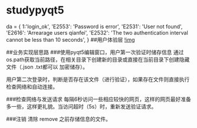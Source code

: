 # studypyqt5

da = {
    1:'login_ok', 
    'E2553': 'Password is error', 
    'E2531': 'User not found', 
    'E2616': 'Arrearage users qianfei',
    'E2532': 'The two authentication interval cannot be less than 10 seconds',
    }
##用户体验层
[!img](https://cdn.nlark.com/yuque/0/2019/png/164272/1547546562926-4a108026-1c58-4f95-98ae-e6c81e3718dd.png)

##业务实现层思路
###使用pyqt5编辑窗口，用户第一次验证时储存信息
通过os.path获取当前路径，在相关目录下创建新的目录或直接在当前目录下创建隐藏文件（.json .txt都可以 加密储存）。

用户第二次登录时，判断是否存在该文件（进行验证），如果存在文件则直接执行检查网络和自动连接。

###检查网络与发送请求
每隔6秒访问一些相应较快的网页，这样的网页最好准备多一些，这样更礼貌。当访问超时（5s）时，重新发送验证请求。

###注销
清除  remove 之前存储信息的文件。
